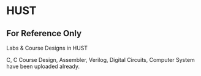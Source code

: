 # HUST
## For Reference Only
 Labs & Course Designs in HUST
 
 C, C Course Design, Assembler, Verilog, Digital Circuits, Computer System have been uploaded already.
